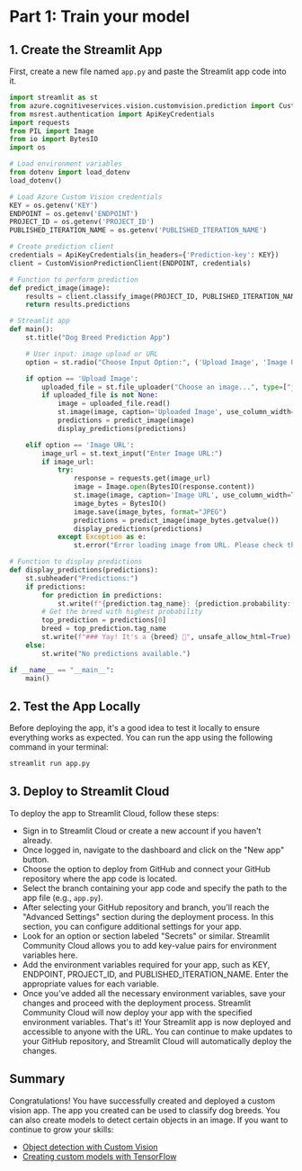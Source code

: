 # Part 1: Train your model

## 1. Create the Streamlit App

First, create a new file named `app.py` and paste the Streamlit app code into it.

```python
import streamlit as st
from azure.cognitiveservices.vision.customvision.prediction import CustomVisionPredictionClient
from msrest.authentication import ApiKeyCredentials
import requests
from PIL import Image
from io import BytesIO
import os

# Load environment variables
from dotenv import load_dotenv
load_dotenv()

# Load Azure Custom Vision credentials
KEY = os.getenv('KEY')
ENDPOINT = os.getenv('ENDPOINT')
PROJECT_ID = os.getenv('PROJECT_ID')
PUBLISHED_ITERATION_NAME = os.getenv('PUBLISHED_ITERATION_NAME')

# Create prediction client
credentials = ApiKeyCredentials(in_headers={'Prediction-key': KEY})
client = CustomVisionPredictionClient(ENDPOINT, credentials)

# Function to perform prediction
def predict_image(image):
    results = client.classify_image(PROJECT_ID, PUBLISHED_ITERATION_NAME, image)
    return results.predictions

# Streamlit app
def main():
    st.title("Dog Breed Prediction App")

    # User input: image upload or URL
    option = st.radio("Choose Input Option:", ('Upload Image', 'Image URL'))

    if option == 'Upload Image':
        uploaded_file = st.file_uploader("Choose an image...", type=["jpg", "jpeg", "png"])
        if uploaded_file is not None:
            image = uploaded_file.read()
            st.image(image, caption='Uploaded Image', use_column_width=True)
            predictions = predict_image(image)
            display_predictions(predictions)

    elif option == 'Image URL':
        image_url = st.text_input("Enter Image URL:")
        if image_url:
            try:
                response = requests.get(image_url)
                image = Image.open(BytesIO(response.content))
                st.image(image, caption='Image URL', use_column_width=True)
                image_bytes = BytesIO()
                image.save(image_bytes, format="JPEG")
                predictions = predict_image(image_bytes.getvalue())
                display_predictions(predictions)
            except Exception as e:
                st.error("Error loading image from URL. Please check the URL and try again.")

# Function to display predictions
def display_predictions(predictions):
    st.subheader("Predictions:")
    if predictions:
        for prediction in predictions:
            st.write(f"{prediction.tag_name}: {prediction.probability:.2%}")
        # Get the breed with highest probability
        top_prediction = predictions[0]
        breed = top_prediction.tag_name
        st.write(f"### Yay! It's a {breed} 🐶", unsafe_allow_html=True)
    else:
        st.write("No predictions available.")

if __name__ == "__main__":
    main()
```

## 2. Test the App Locally

Before deploying the app, it's a good idea to test it locally to ensure everything works as expected. You can run the app using the following command in your terminal:

```bash
streamlit run app.py
```

## 3. Deploy to Streamlit Cloud

To deploy the app to Streamlit Cloud, follow these steps:

- Sign in to Streamlit Cloud or create a new account if you haven't already.
- Once logged in, navigate to the dashboard and click on the "New app" button.
- Choose the option to deploy from GitHub and connect your GitHub repository where the app code is located.
- Select the branch containing your app code and specify the path to the app file (e.g., `app.py`).
- After selecting your GitHub repository and branch, you'll reach the "Advanced Settings" section during the deployment process. In this section, you can configure additional settings for your app.
- Look for an option or section labeled "Secrets" or similar. Streamlit Community Cloud allows you to add key-value pairs for environment variables here.
- Add the environment variables required for your app, such as KEY, ENDPOINT, PROJECT_ID, and PUBLISHED_ITERATION_NAME. Enter the appropriate values for each variable.
- Once you've added all the necessary environment variables, save your changes and proceed with the deployment process. Streamlit Community Cloud will now deploy your app with the specified environment variables.
That's it! Your Streamlit app is now deployed and accessible to anyone with the URL. You can continue to make updates to your GitHub repository, and Streamlit Cloud will automatically deploy the changes.


## Summary

Congratulations! You have successfully created and deployed a custom vision app. The app you created can be used to classify dog breeds. You can also create models to detect certain objects in an image. If you want to continue to grow your skills:

- [Object detection with Custom Vision](https://docs.microsoft.com/learn/modules/detect-objects-images-custom-vision/?WT.mc_id=academic-49102-chrhar)
- [Creating custom models with TensorFlow](https://docs.microsoft.com/learn/paths/tensorflow-fundamentals/?WT.mc_id=academic-49102-chrhar)
